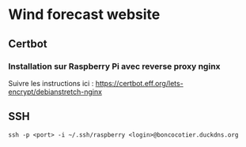 # Wind forecast website

## Certbot

### Installation sur Raspberry Pi avec reverse proxy nginx

Suivre les instructions ici : https://certbot.eff.org/lets-encrypt/debianstretch-nginx

## SSH

`ssh -p <port> -i ~/.ssh/raspberry <login>@boncocotier.duckdns.org`
